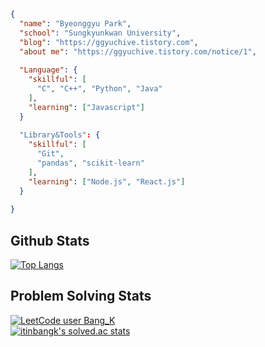 
```JSON
{
  "name": "Byeonggyu Park",
  "school": "Sungkyunkwan University",
  "blog": "https://ggyuchive.tistory.com",
  "about me": "https://ggyuchive.tistory.com/notice/1",
  
  "Language": {
    "skillful": [
      "C", "C++", "Python", "Java"
    ],
    "learning": ["Javascript"]
  }
  
  "Library&Tools": {
    "skillful": [
      "Git", 
      "pandas", "scikit-learn"
    ],
    "learning": ["Node.js", "React.js"]
  }
  
}
```

## Github Stats  
[![Top Langs](https://github-readme-stats.vercel.app/api/top-langs/?username=ggyuchive)](https://github.com/ggyuchive)  
## Problem Solving Stats  
[![LeetCode user Bang_K](https://img.shields.io/badge/dynamic/json?style=flat&labelColor=black&color=%23ffa116&label=Solved&query=solvedOverTotal&url=https%3A%2F%2Fleetcode-badge.vercel.app%2Fapi%2Fusers%2FBang_k&logo=leetcode&logoColor=yellow)](https://leetcode.com/Bang_K/)  
[![itinbangk's solved.ac stats](http://mazassumnida.wtf/api/v2/generate_badge?boj=itinbangk)](https://www.acmicpc.net/user/itinbangk)

